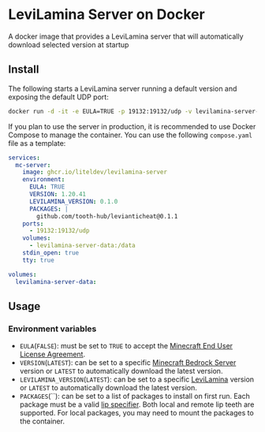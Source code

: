 # LeviLamina Server on Docker

A docker image that provides a LeviLamina server that will automatically download selected version at startup 

## Install

The following starts a LeviLamina server running a default version and exposing the default UDP port:

```sh
docker run -d -it -e EULA=TRUE -p 19132:19132/udp -v levilamina-server-data:/data ghcr.io/liteldev/levilamina-server
```

If you plan to use the server in production, it is recommended to use Docker Compose to manage the container. You can use the following `compose.yaml` file as a template:

```yml
services:
  mc-server:
    image: ghcr.io/liteldev/levilamina-server
    environment:
      EULA: TRUE
      VERSION: 1.20.41
      LEVILAMINA_VERSION: 0.1.0
      PACKAGES: |
        github.com/tooth-hub/levianticheat@0.1.1
    ports:
      - 19132:19132/udp
    volumes:
      - levilamina-server-data:/data
    stdin_open: true
    tty: true

volumes:
  levilamina-server-data:
```

## Usage

### Environment variables

- `EULA`(`FALSE`): must be set to `TRUE` to accept the [Minecraft End User License Agreement](https://minecraft.net/terms).
- `VERSION`(`LATEST`): can be set to a specific [Minecraft Bedrock Server](https://github.com/tooth-hub/bds/tags) version or `LATEST` to automatically download the latest version.
- `LEVILAMINA_VERSION`(`LATEST`): can be set to a specific [LeviLamina](https://github.com/tooth-hub/levilamina/tags) version or `LATEST` to automatically download the latest version.
- `PACKAGES`(``): can be set to a list of packages to install on first run. Each package must be a valid [lip specifier](https://docs.lippkg.com/commands/lip_install.html). Both local and remote lip teeth are supported. For local packages, you may need to mount the packages to the container.
